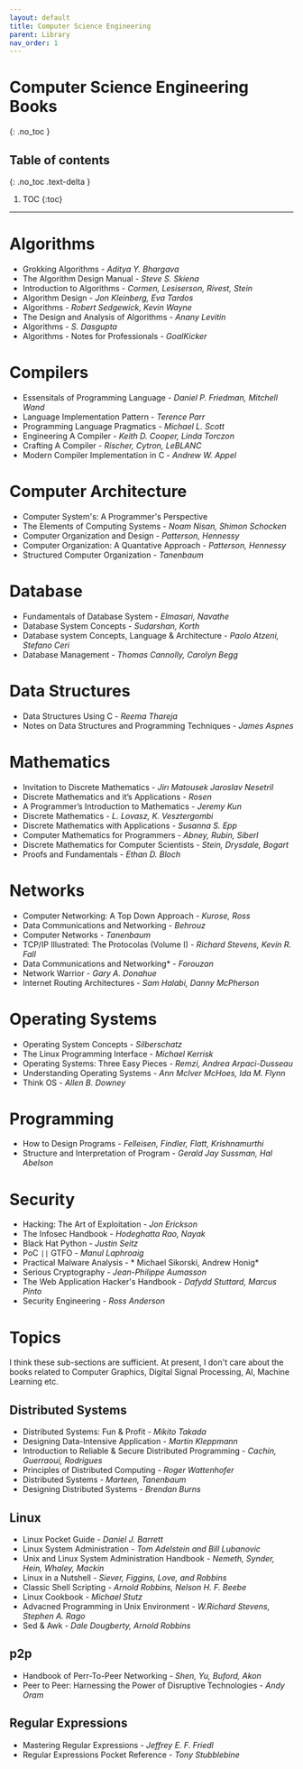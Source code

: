 ```yaml
---
layout: default
title: Computer Science Engineering
parent: Library
nav_order: 1
---
```


# Computer Science Engineering Books
{: .no_toc }

## Table of contents
{: .no_toc .text-delta }

1. TOC
{:toc}

---

# Algorithms

- Grokking Algorithms - *Aditya Y. Bhargava*
- The Algorithm Design Manual - *Steve S. Skiena*
- Introduction to Algorithms - *Cormen, Lesiserson, Rivest, Stein*
- Algorithm Design - *Jon Kleinberg, Eva Tardos*
- Algorithms - *Robert Sedgewick, Kevin Wayne*
- The Design and Analysis of Algorithms - *Anany Levitin*
- Algorithms - *S. Dasgupta*
- Algorithms - Notes for Professionals - *GoalKicker*

# Compilers

- Essensitals of Programming Language - *Daniel P. Friedman, Mitchell Wand*
- Language Implementation Pattern - *Terence Parr*
- Programming Language Pragmatics - *Michael L. Scott*
- Engineering A Compiler - *Keith D. Cooper, Linda Torczon*
- Crafting A Compiler - *Rischer, Cytron, LeBLANC*
- Modern Compiler Implementation in C - *Andrew W. Appel*

# Computer Architecture

- Computer System's: A Programmer's Perspective
- The Elements of Computing Systems - *Noam Nisan, Shimon Schocken*
- Computer Organization and Design - *Patterson, Hennessy*
- Computer Organization: A Quantative Approach - *Patterson, Hennessy*
- Structured Computer Organization - *Tanenbaum*

# Database

- Fundamentals of Database System - *Elmasari, Navathe*
- Database System Concepts - *Sudarshan, Korth*
- Database system Concepts, Language & Architecture - *Paolo Atzeni, Stefano Ceri*
- Database Management - *Thomas Cannolly, Carolyn Begg*


# Data Structures

- Data Structures Using C - *Reema Thareja*
- Notes on Data Structures and Programming Techniques - *James Aspnes*

# Mathematics

- Invitation to Discrete Mathematics - *Jirı Matousek Jaroslav Nesetril*
- Discrete Mathematics and it’s Applications - *Rosen*
- A Programmer’s Introduction to Mathematics - *Jeremy Kun*
- Discrete Mathematics - *L. Lovasz, K. Vesztergombi*
- Discrete Mathematics with Applications - *Susanna S. Epp*
- Computer Mathematics for Programmers - *Abney, Rubin, Siberl*
- Discrete Mathematics for Computer Scientists - *Stein, Drysdale, Bogart*
- Proofs and Fundamentals - *Ethan D. Bloch*

# Networks

- Computer Networking: A Top Down Approach - *Kurose, Ross*
- Data Communications and Networking - *Behrouz*
- Computer Networks - *Tanenbaum*
- TCP/IP Illustrated: The Protocolas (Volume I) - *Richard Stevens, Kevin R. Fall*
- Data Communications and Networking* - *Forouzan*
- Network Warrior - *Gary A. Donahue*
- Internet Routing Architectures - *Sam Halabi, Danny McPherson*


# Operating Systems

- Operating System Concepts - *Silberschatz*
- The Linux Programming Interface - *Michael Kerrisk*
- Operating Systems: Three Easy Pieces - *Remzi, Andrea Arpaci-Dusseau*
- Understanding Operating Systems - *Ann McIver McHoes, Ida M. Flynn*
- Think OS - *Allen B. Downey*

# Programming

- How to Design Programs - *Felleisen, Findler, Flatt, Krishnamurthi*
- Structure and Interpretation of Program - *Gerald Jay Sussman, Hal Abelson*

# Security

- Hacking: The Art of Exploitation - *Jon Erickson*
- The Infosec Handbook - *Hodeghatta Rao, Nayak*
- Black Hat Python - *Justin Seitz*
- PoC `||` GTFO - *Manul Laphroaig*
- Practical Malware Analysis - * Michael Sikorski, Andrew Honig*
- Serious Cryptography - *Jean-Philippe Aumasson*
- The Web Application Hacker's Handbook - *Dafydd Stuttard, Marcus Pinto*
- Security Engineering - *Ross Anderson*

# Topics

I think these sub-sections are sufficient. At present, I don't care about the books related to Computer Graphics, Digital Signal Processing, AI, Machine Learning etc.

## Distributed Systems

- Distributed Systems: Fun & Profit - *Mikito Takada*
- Designing Data-Intensive Application - *Martin Kleppmann*
- Introduction to Reliable & Secure Distributed Programming - *Cachin, Guerraoui, Rodrigues*
- Principles of Distributed Computing - *Roger Wattenhofer*
- Distributed Systems - *Marteen, Tanenbaum*
- Designing Distributed Systems - *Brendan Burns*

## Linux

- Linux Pocket Guide - *Daniel J. Barrett*
- Linux System Administration - *Tom Adelstein and Bill Lubanovic*
- Unix and Linux System Administration Handbook - *Nemeth, Synder, Hein, Whaley, Mackin*
- Linux in a Nutshell - *Siever, Figgins, Love, and Robbins*
- Classic Shell Scripting - *Arnold Robbins, Nelson H. F. Beebe*
- Linux Cookbook - *Michael Stutz*
- Advacned Programming in Unix Environment - *W.Richard Stevens, Stephen A. Rago*
- Sed & Awk - *Dale Dougberty, Arnold Robbins*


## p2p

- Handbook of Perr-To-Peer Networking - *Shen, Yu, Buford, Akon*
- Peer to Peer: Harnessing the Power of Disruptive Technologies - *Andy Oram*

## Regular Expressions

- Mastering Regular Expressions - *Jeffrey E. F. Friedl*
- Regular Expressions Pocket Reference - *Tony Stubblebine*
